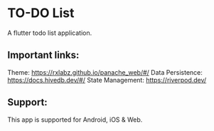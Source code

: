 # TO-DO List

A flutter todo list application.

## Important links:

Theme: https://rxlabz.github.io/panache_web/#/
Data Persistence: https://docs.hivedb.dev/#/
State Management: https://riverpod.dev/

## Support:

This app is supported for Android, iOS & Web.


